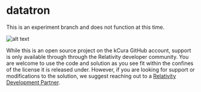 # datatron
This is an experiment branch and does not function at this time.

![alt text](http://url/to/img.png)

While this is an open source project on the kCura GitHub account, support is only available through through the Relativity developer community. You are welcome to use the code and solution as you see fit within the confines of the license it is released under. However, if you are looking for support or modifications to the solution, we suggest reaching out to a [Relativity Development Partner](https://www.kcura.com/relativity/ediscovery-resources/ecosystem).
